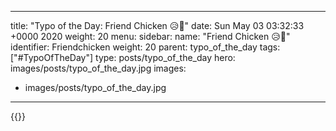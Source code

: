 
---
title: "Typo of the Day: Friend Chicken 😥🍗"
date: Sun May 03 03:32:33 +0000 2020
weight: 20
menu:
  sidebar:
    name: "Friend Chicken 😥🍗"
    identifier: Friendchicken
    weight: 20
    parent: typo_of_the_day
tags: ["#TypoOfTheDay"]
type: posts/typo_of_the_day
hero: images/posts/typo_of_the_day.jpg
images:
- images/posts/typo_of_the_day.jpg
---


{{<x user="mariatta" id="1256788711569645574">}}

